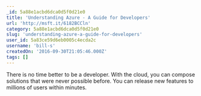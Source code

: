 ```yaml
---
_id: 5a88e1acbd6dca0d5f0d21e0
title: 'Understanding Azure - A Guide for Developers'
url: 'http://msft.it/6182BCCln'
category: 5a88e1acbd6dca0d5f0d21e0
slug: 'understanding-azure-a-guide-for-developers'
user_id: 5a83ce59d6eb0005c4ecda2c
username: 'bill-s'
createdOn: '2016-09-30T21:05:46.000Z'
tags: []
---
```


There is no time better to be a developer. With the cloud, you can compose solutions that were never possible before. You can release new features to millions of users within minutes.
